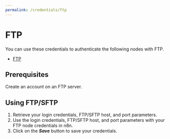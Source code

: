 ```yaml
---
permalink: /credentials/ftp
---
```


# FTP

You can use these credentials to authenticate the following nodes with FTP.
- [FTP](../../nodes-library/nodes/ftp/README.md)

## Prerequisites

Create an account on an FTP server. 

## Using FTP/SFTP

1. Retrieve your login credentials, FTP/SFTP host, and port parameters.
2. Use the login credentials, FTP/SFTP host, and port parameters with your FTP node credentials in n8n.
3. Click on the ***Save*** button to save your credentials.